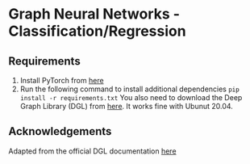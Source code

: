 # Graph Neural Networks - Classification/Regression

## Requirements
1. Install PyTorch from [here](https://pytorch.org/)
2. Run the following command to install additional dependencies
``` pip install -r requirements.txt ```
You also need to download the Deep Graph Library (DGL) from [here](https://docs.dgl.ai/install/index.html). It works fine with Ubunut 20.04.

## Acknowledgements
Adapted from the official DGL documentation [here](https://docs.dgl.ai/tutorials/blitz/index.html)
